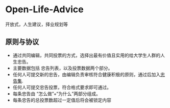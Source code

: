 # Open-Life-Advice
开放式，人生建议，择业规划等

## 原则与协议
- 通过共同编辑，共同投票的方式，选择出最有价值且实用的给大学生人群的人生忠告。
- 主要数据包括 忠告列表，以及投票数据两个部分。
- 任何人可提交新的忠告，由编辑负责审核符合健康积极的原则，通过后加入[忠告集](Advices.md).
- 任何人可提交忠告投票，符合格式要求即可通过。
- 每条忠告由 “怎么做”+“为什么”两部分组成。
- 每条忠告的总投票数超过一定值后将会被锁定内容
